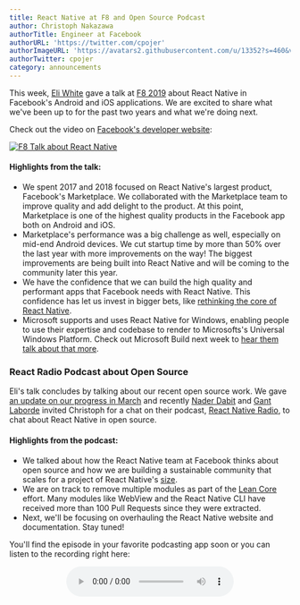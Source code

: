 ```yaml
---
title: React Native at F8 and Open Source Podcast
author: Christoph Nakazawa
authorTitle: Engineer at Facebook
authorURL: 'https://twitter.com/cpojer'
authorImageURL: 'https://avatars2.githubusercontent.com/u/13352?s=460&v=4'
authorTwitter: cpojer
category: announcements
---
```


This week, [Eli White](https://twitter.com/Eli_White) gave a talk at [F8 2019](https://developers.facebook.com/videos/2019/mobile-innovation-with-react-native-componentkit-and-litho/) about React Native in Facebook's Android and iOS applications. We are excited to share what we've been up to for the past two years and what we're doing next.

Check out the video on [Facebook's developer website](https://developers.facebook.com/videos/2019/mobile-innovation-with-react-native-componentkit-and-litho/):

<a href="https://developers.facebook.com/videos/2019/mobile-innovation-with-react-native-componentkit-and-litho/">
  <img src="./assets/eli-at-f8.png" alt="F8 Talk about React Native" />
</a>

#### Highlights from the talk:

- We spent 2017 and 2018 focused on React Native's largest product, Facebook's Marketplace. We collaborated with the Marketplace team to improve quality and add delight to the product. At this point, Marketplace is one of the highest quality products in the Facebook app both on Android and iOS.
- Marketplace's performance was a big challenge as well, especially on mid-end Android devices. We cut startup time by more than 50% over the last year with more improvements on the way! The biggest improvements are being built into React Native and will be coming to the community later this year.
- We have the confidence that we can build the high quality and performant apps that Facebook needs with React Native. This confidence has let us invest in bigger bets, like [rethinking the core of React Native](https://www.youtube.com/watch?v=UcqRXTriUVI&app=desktop).
- Microsoft supports and uses React Native for Windows, enabling people to use their expertise and codebase to render to Microsofts's Universal Windows Platform. Check out Microsoft Build next week to [hear them talk about that more](https://mybuild.techcommunity.microsoft.com/sessions/77321).

### React Radio Podcast about Open Source

Eli's talk concludes by talking about our recent open source work. We gave [an update on our progress in March](/blog/2019/03/01/react-native-open-source-update) and recently [Nader Dabit](https://twitter.com/dabit3) and [Gant Laborde](https://twitter.com/GantLaborde) invited Christoph for a chat on their podcast, [React Native Radio](https://devchat.tv/react-native-radio/react-native-open-source-the-react-native-community-feat-christoph-nakazawa/), to chat about React Native in open source.

#### Highlights from the podcast:

- We talked about how the React Native team at Facebook thinks about open source and how we are building a sustainable community that scales for a project of React Native's [size](https://octoverse.github.com/projects#repositories).
- We are on track to remove multiple modules as part of the [Lean Core](https://github.com/facebook/react-native/issues/23313) effort. Many modules like WebView and the React Native CLI have received more than 100 Pull Requests since they were extracted.
- Next, we'll be focusing on overhauling the React Native website and documentation. Stay tuned!

You'll find the episode in your favorite podcasting app soon or you can listen to the recording right here:

<audio
  controls
  style="display: block; margin: 0 auto;"
  src="https://media.devchat.tv/reactnativeradio/React_Native_Radio_Episode_121.mp3"> Audio is unsupported in this browser. </audio>
